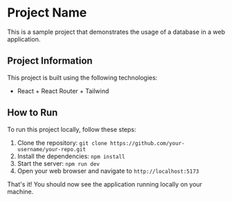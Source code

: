 # Project Name

This is a sample project that demonstrates the usage of a database in a web application.

## Project Information

This project is built using the following technologies:

- React + React Router + Tailwind

## How to Run

To run this project locally, follow these steps:

1. Clone the repository: `git clone https://github.com/your-username/your-repo.git`
2. Install the dependencies: `npm install`
3. Start the server: `npm run dev`
4. Open your web browser and navigate to `http://localhost:5173`

That's it! You should now see the application running locally on your machine.
